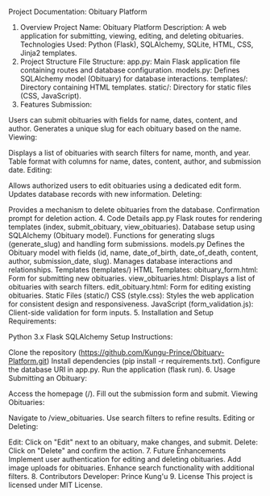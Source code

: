 Project Documentation: Obituary Platform
1. Overview
Project Name: Obituary Platform
Description: A web application for submitting, viewing, editing, and deleting obituaries.
Technologies Used: Python (Flask), SQLAlchemy, SQLite, HTML, CSS, Jinja2 templates.
2. Project Structure
File Structure:
app.py: Main Flask application file containing routes and database configuration.
models.py: Defines SQLAlchemy model (Obituary) for database interactions.
templates/: Directory containing HTML templates.
static/: Directory for static files (CSS, JavaScript).
3. Features
Submission:

Users can submit obituaries with fields for name, dates, content, and author.
Generates a unique slug for each obituary based on the name.
Viewing:

Displays a list of obituaries with search filters for name, month, and year.
Table format with columns for name, dates, content, author, and submission date.
Editing:

Allows authorized users to edit obituaries using a dedicated edit form.
Updates database records with new information.
Deleting:

Provides a mechanism to delete obituaries from the database.
Confirmation prompt for deletion action.
4. Code Details
app.py
Flask routes for rendering templates (index, submit_obituary, view_obituaries).
Database setup using SQLAlchemy (Obituary model).
Functions for generating slugs (generate_slug) and handling form submissions.
models.py
Defines the Obituary model with fields (id, name, date_of_birth, date_of_death, content, author, submission_date, slug).
Manages database interactions and relationships.
Templates (templates/)
HTML Templates:
obituary_form.html: Form for submitting new obituaries.
view_obituaries.html: Displays a list of obituaries with search filters.
edit_obituary.html: Form for editing existing obituaries.
Static Files (static/)
CSS (style.css): Styles the web application for consistent design and responsiveness.
JavaScript (form_validation.js): Client-side validation for form inputs.
5. Installation and Setup
Requirements:

Python 3.x
Flask
SQLAlchemy
Setup Instructions:

Clone the repository  (https://github.com/Kungu-Prince/Obituary-Platform.git)
Install dependencies (pip install -r requirements.txt).
Configure the database URI in app.py.
Run the application (flask run).
6. Usage
Submitting an Obituary:

Access the homepage (/).
Fill out the submission form and submit.
Viewing Obituaries:

Navigate to /view_obituaries.
Use search filters to refine results.
Editing or Deleting:

Edit: Click on "Edit" next to an obituary, make changes, and submit.
Delete: Click on "Delete" and confirm the action.
7. Future Enhancements
Implement user authentication for editing and deleting obituaries.
Add image uploads for obituaries.
Enhance search functionality with additional filters.
8. Contributors
Developer: Prince Kung'u
9. License
This project is licensed under MIT License.
